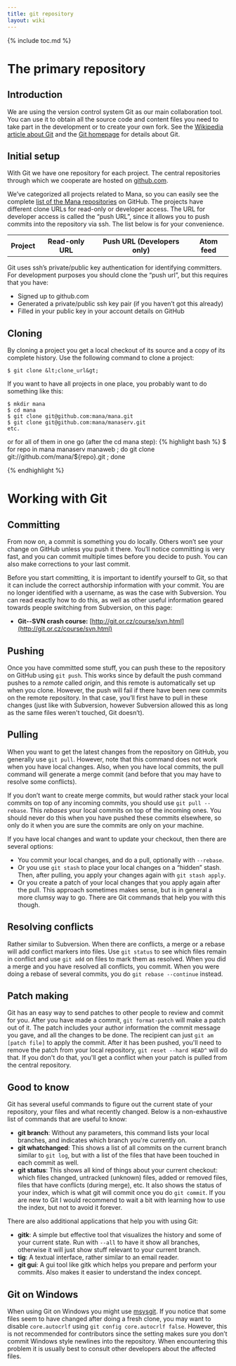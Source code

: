 ```yaml
---
title: git repository
layout: wiki
---
```

{% include toc.md %}
#  The primary repository

##  Introduction

We are using the version control system Git as our main collaboration tool. You can use it to obtain all the source code and content files you need to take part in the development or to create your own fork. See the [Wikipedia article about Git](http://en.wikipedia.org/wiki/Git_%28software%29) and the [Git homepage](http://git-scm.com/) for details about Git.

##  Initial setup

With Git we have one repository for each project. The central repositories through which we cooperate are hosted on [github.com](http://github.com/).

We’ve categorized all projects related to Mana, so you can easily see the complete [list of the Mana repositories](http://github.com/mana/) on GitHub. The projects have different clone URLs for read-only or developer access. The URL for developer access is called the “push URL”, since it allows you to push commits into the repository via ssh. The list below is for your convenience.


<table class="table table-bordered table-hover" markdown="1">
    <thead>
        <tr>
            <th>Project</th>
            <th>Read-only URL</th>
            <th>Push URL (Developers only)</th>
            <th>Atom feed</th>
        </tr>
    </thead>
    <tbody>
        <tr>
        </tr>
        <tr>
        </tr>
        <tr>
        </tr>
        <tr>
        </tr>
        <tr>
        </tr>
    </tbody>
</table>


Git uses ssh’s private/public key authentication for identifying committers. For development purposes you should clone the “push url”, but this requires that you have:

  - Signed up to github.com
  - Generated a private/public ssh key pair (if you haven’t got this already)
  - Filled in your public key in your account details on GitHub
##  Cloning

By cloning a project you get a local checkout of its source and a copy of its complete history. Use the following command to clone a project:

`$ git clone &lt;clone_url&gt;`

If you want to have all projects in one place, you probably want to do something like this:


    $ mkdir mana
    $ cd mana
    $ git clone git@github.com:mana/mana.git
    $ git clone git@github.com:mana/manaserv.git
    etc.

or for all of them in one go (after the cd mana step):
{% highlight bash %}
$ for repo in  mana manaserv manaweb ; do git clone git://github.com/mana/${repo}.git ; done

{% endhighlight %}

#  Working with Git

##  Committing

From now on, a commit is something you do locally. Others won’t see your change on GitHub unless you push it there. You’ll notice committing is very fast, and you can commit multiple times before you decide to push. You can also make corrections to your last commit.

Before you start committing, it is important to identify yourself to Git, so that it can include the correct authorship information with your commit. You are no longer identified with a username, as was the case with Subversion. You can read exactly how to do this, as well as other useful information geared towards people switching from Subversion, on this page:

 * **Git--SVN crash course:** [http://git.or.cz/course/svn.html](http://git.or.cz/course/svn.html)

##  Pushing

Once you have committed some stuff, you can push these to the repository on GitHub using `git push`. This works since by default the push command pushes to a *remote* called *origin*, and this remote is automatically set up when you clone. However, the push will fail if there have been new commits on the remote repository. In that case, you’ll first have to pull in these changes (just like with Subversion, however Subversion allowed this as long as the same files weren't touched, Git doesn’t).

##  Pulling

When you want to get the latest changes from the repository on GitHub, you generally use `git pull`. However, note that this command does not work when you have local changes. Also, when you have local commits, the pull command will generate a merge commit (and before that you may have to resolve some conflicts).

If you don’t want to create merge commits, but would rather stack your local commits on top of any incoming commits, you should use `git pull --rebase`. This *rebases* your local commits on top of the incoming ones. You should never do this when you have pushed these commits elsewhere, so only do it when you are sure the commits are only on your machine.

If you have local changes and want to update your checkout, then there are several options:

 * You commit your local changes, and do a pull, optionally with `--rebase`.
 * Or you use `git stash` to place your local changes on a “hidden” stash. Then, after pulling, you apply your changes again with `git stash apply`.
 * Or you create a patch of your local changes that you apply again after the pull. This approach sometimes makes sense, but is in general a more clumsy way to go. There are Git commands that help you with this though.

##  Resolving conflicts

Rather similar to Subversion. When there are conflicts, a merge or a rebase will add conflict markers into files. Use `git status` to see which files remain in conflict and use `git add` on files to mark them as resolved. When you did a merge and you have resolved all conflicts, you commit. When you were doing a rebase of several commits, you do `git rebase --continue` instead.

##  Patch making

Git has an easy way to send patches to other people to review and commit for you. After you have made a commit, `git format-patch` will make a patch out of it. The patch includes your author information the commit message you gave, and all the changes to be done. The recipient can just `git am [patch file]` to apply the commit. After it has been pushed, you'll need to remove the patch from your local repository, `git reset --hard HEAD^` will do that. If you don't do that, you'll get a conflict when your patch is pulled from the central repository.

##  Good to know

Git has several useful commands to figure out the current state of your repository, your files and what recently changed. Below is a non-exhaustive list of commands that are useful to know:

 * **git branch**: Without any parameters, this command lists your local branches, and indicates which branch you're currently on.
 * **git whatchanged**: This shows a list of all commits on the current branch similar to `git log`, but with a list of the files that have been touched in each commit as well.
 * **git status**: This shows all kind of things about your current checkout: which files changed, untracked (unknown) files, added or removed files, files that have conflicts (during merge), etc. It also shows the status of your index, which is what git will commit once you do `git commit`. If you are new to Git I would recommend to wait a bit with learning how to use the index, but not to avoid it forever.

There are also additional applications that help you with using Git:

 * **gitk**: A simple but effective tool that visualizes the history and some of your current state. Run with `--all` to have it show all branches, otherwise it will just show stuff relevant to your current branch.
 * **tig**: A textual interface, rather similar to an email reader.
 * **git gui**: A gui tool like gitk which helps you prepare and perform your commits. Also makes it easier to understand the index concept.

##  Git on Windows

When using Git on Windows you might use [msysgit](http://code.google.com/p/msysgit/). If you notice that some files seem to have changed after doing a fresh clone, you may want to disable `core.autocrlf` using `git config core.autocrlf false`. However, this is not recommended for contributors since the setting makes sure you don’t commit Windows style newlines into the repository. When encountering this problem it is usually best to consult other developers about the affected files.
